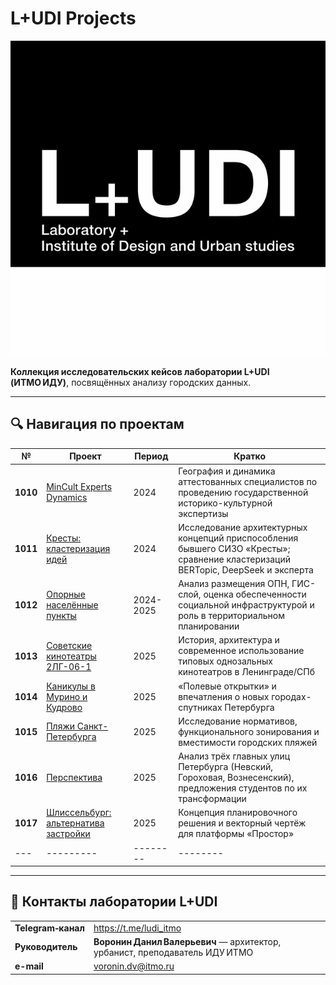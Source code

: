 # L+UDI Projects

![](images/logo.jpg)

**Коллекция исследовательских кейсов лаборатории L+UDI (ИТМО ИДУ)**, посвящённых анализу городских данных.

---

## 🔍 Навигация по проектам

| № | Проект | Период | Кратко |
|---|---------|--------|--------|
| **1010** | [MinCult Experts Dynamics](projects/1010_cultural_experts/README.md) | 2024 | География и динамика аттестованных специалистов по проведению государственной историко-культурной экспертизы |
| **1011** | [Кресты: кластеризация идей](projects/1011-kresty/README.md) | 2024 | Исследование архитектурных концепций приспособления бывшего СИЗО «Кресты»; сравнение кластеризаций BERTopic, DeepSeek и эксперта |
| **1012** | [Опорные населённые пункты](projects/1012-living-places/README.md) | 2024-2025 | Анализ размещения ОПН, ГИС-слой, оценка обеспеченности социальной инфраструктурой и роль в территориальном планировании |
| **1013** | [Советские кинотеатры 2ЛГ-06-1](projects/1013-kino/README.md) | 2025 | История, архитектура и современное использование типовых однозальных кинотеатров в Ленинграде/СПб |
| **1014** | [Каникулы в Мурино и Кудрово](projects/1014-weekend/README.md) | 2025 | «Полевые открытки» и впечатления о новых городах-спутниках Петербурга |
| **1015** | [Пляжи Санкт-Петербурга](projects/1015-beach/README.md) | 2025 | Исследование нормативов, функционального зонирования и вместимости городских пляжей |
| **1016** | [Перспектива](projects/1016-perspektiva/README.md) | 2025 | Анализ трёх главных улиц Петербурга (Невский, Гороховая, Вознесенский), предложения студентов по их трансформации |
| **1017** | [Шлиссельбург: альтернатива застройки](projects/1017-shlisselburg/README.md) | 2025 | Концепция планировочного решения и векторный чертёж для платформы «Простор» |
|---|---------|--------|--------|

---

## 🤝 Контакты лаборатории L+UDI

| | |
|---|---|
| **Telegram‑канал** | <https://t.me/ludi_itmo> |
| **Руководитель** | **Воронин Данил Валерьевич** — архитектор, урбанист, преподаватель ИДУ ИТМО  
| **e-mail** |<voronin.dv@itmo.ru>
